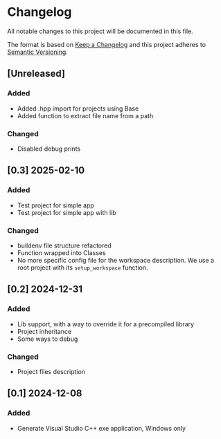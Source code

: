 # Changelog

All notable changes to this project will be documented in this file.

The format is based on [Keep a Changelog](http://keepachangelog.com/)
and this project adheres to [Semantic Versioning](http://semver.org/).

## [Unreleased]

### Added
- Added .hpp import for projects using Base
- Added function to extract file name from a path

### Changed
- Disabled debug prints

<!-- ### Removed -->

## [0.3] 2025-02-10

### Added
- Test project for simple app
- Test project for simple app with lib

### Changed
- buildenv file structure refactored
- Function wrapped into Classes
- No more specific config file for the workspace description. We use a root project with its `setup_workspace` function.

## [0.2] 2024-12-31

### Added
- Lib support, with a way to override it for a precompiled library
- Project inheritance
- Some ways to debug

### Changed
- Project files description

## [0.1] 2024-12-08

### Added
- Generate Visual Studio C++ exe application, Windows only